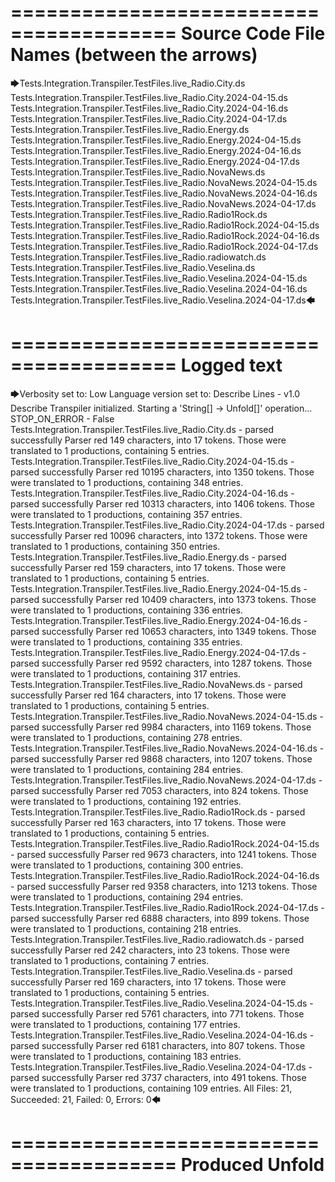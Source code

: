 ========================================
Source Code File Names (between the arrows)
========================================

🡆Tests.Integration.Transpiler.TestFiles.live_Radio.City.ds
Tests.Integration.Transpiler.TestFiles.live_Radio.City.2024-04-15.ds
Tests.Integration.Transpiler.TestFiles.live_Radio.City.2024-04-16.ds
Tests.Integration.Transpiler.TestFiles.live_Radio.City.2024-04-17.ds
Tests.Integration.Transpiler.TestFiles.live_Radio.Energy.ds
Tests.Integration.Transpiler.TestFiles.live_Radio.Energy.2024-04-15.ds
Tests.Integration.Transpiler.TestFiles.live_Radio.Energy.2024-04-16.ds
Tests.Integration.Transpiler.TestFiles.live_Radio.Energy.2024-04-17.ds
Tests.Integration.Transpiler.TestFiles.live_Radio.NovaNews.ds
Tests.Integration.Transpiler.TestFiles.live_Radio.NovaNews.2024-04-15.ds
Tests.Integration.Transpiler.TestFiles.live_Radio.NovaNews.2024-04-16.ds
Tests.Integration.Transpiler.TestFiles.live_Radio.NovaNews.2024-04-17.ds
Tests.Integration.Transpiler.TestFiles.live_Radio.Radio1Rock.ds
Tests.Integration.Transpiler.TestFiles.live_Radio.Radio1Rock.2024-04-15.ds
Tests.Integration.Transpiler.TestFiles.live_Radio.Radio1Rock.2024-04-16.ds
Tests.Integration.Transpiler.TestFiles.live_Radio.Radio1Rock.2024-04-17.ds
Tests.Integration.Transpiler.TestFiles.live_Radio.radiowatch.ds
Tests.Integration.Transpiler.TestFiles.live_Radio.Veselina.ds
Tests.Integration.Transpiler.TestFiles.live_Radio.Veselina.2024-04-15.ds
Tests.Integration.Transpiler.TestFiles.live_Radio.Veselina.2024-04-16.ds
Tests.Integration.Transpiler.TestFiles.live_Radio.Veselina.2024-04-17.ds🡄

========================================
Logged text
========================================

🡆Verbosity set to: Low
Language version set to: Describe Lines - v1.0
Describe Transpiler initialized.
Starting a 'String[] -> Unfold[]' operation...
STOP_ON_ERROR - False
Tests.Integration.Transpiler.TestFiles.live_Radio.City.ds - parsed successfully
Parser red 149 characters, into 17 tokens.
Those were translated to 1 productions, containing 5 entries.
Tests.Integration.Transpiler.TestFiles.live_Radio.City.2024-04-15.ds - parsed successfully
Parser red 10195 characters, into 1350 tokens.
Those were translated to 1 productions, containing 348 entries.
Tests.Integration.Transpiler.TestFiles.live_Radio.City.2024-04-16.ds - parsed successfully
Parser red 10313 characters, into 1406 tokens.
Those were translated to 1 productions, containing 357 entries.
Tests.Integration.Transpiler.TestFiles.live_Radio.City.2024-04-17.ds - parsed successfully
Parser red 10096 characters, into 1372 tokens.
Those were translated to 1 productions, containing 350 entries.
Tests.Integration.Transpiler.TestFiles.live_Radio.Energy.ds - parsed successfully
Parser red 159 characters, into 17 tokens.
Those were translated to 1 productions, containing 5 entries.
Tests.Integration.Transpiler.TestFiles.live_Radio.Energy.2024-04-15.ds - parsed successfully
Parser red 10409 characters, into 1373 tokens.
Those were translated to 1 productions, containing 336 entries.
Tests.Integration.Transpiler.TestFiles.live_Radio.Energy.2024-04-16.ds - parsed successfully
Parser red 10653 characters, into 1349 tokens.
Those were translated to 1 productions, containing 335 entries.
Tests.Integration.Transpiler.TestFiles.live_Radio.Energy.2024-04-17.ds - parsed successfully
Parser red 9592 characters, into 1287 tokens.
Those were translated to 1 productions, containing 317 entries.
Tests.Integration.Transpiler.TestFiles.live_Radio.NovaNews.ds - parsed successfully
Parser red 164 characters, into 17 tokens.
Those were translated to 1 productions, containing 5 entries.
Tests.Integration.Transpiler.TestFiles.live_Radio.NovaNews.2024-04-15.ds - parsed successfully
Parser red 9984 characters, into 1169 tokens.
Those were translated to 1 productions, containing 278 entries.
Tests.Integration.Transpiler.TestFiles.live_Radio.NovaNews.2024-04-16.ds - parsed successfully
Parser red 9868 characters, into 1207 tokens.
Those were translated to 1 productions, containing 284 entries.
Tests.Integration.Transpiler.TestFiles.live_Radio.NovaNews.2024-04-17.ds - parsed successfully
Parser red 7053 characters, into 824 tokens.
Those were translated to 1 productions, containing 192 entries.
Tests.Integration.Transpiler.TestFiles.live_Radio.Radio1Rock.ds - parsed successfully
Parser red 163 characters, into 17 tokens.
Those were translated to 1 productions, containing 5 entries.
Tests.Integration.Transpiler.TestFiles.live_Radio.Radio1Rock.2024-04-15.ds - parsed successfully
Parser red 9673 characters, into 1241 tokens.
Those were translated to 1 productions, containing 300 entries.
Tests.Integration.Transpiler.TestFiles.live_Radio.Radio1Rock.2024-04-16.ds - parsed successfully
Parser red 9358 characters, into 1213 tokens.
Those were translated to 1 productions, containing 294 entries.
Tests.Integration.Transpiler.TestFiles.live_Radio.Radio1Rock.2024-04-17.ds - parsed successfully
Parser red 6888 characters, into 899 tokens.
Those were translated to 1 productions, containing 218 entries.
Tests.Integration.Transpiler.TestFiles.live_Radio.radiowatch.ds - parsed successfully
Parser red 242 characters, into 23 tokens.
Those were translated to 1 productions, containing 7 entries.
Tests.Integration.Transpiler.TestFiles.live_Radio.Veselina.ds - parsed successfully
Parser red 169 characters, into 17 tokens.
Those were translated to 1 productions, containing 5 entries.
Tests.Integration.Transpiler.TestFiles.live_Radio.Veselina.2024-04-15.ds - parsed successfully
Parser red 5761 characters, into 771 tokens.
Those were translated to 1 productions, containing 177 entries.
Tests.Integration.Transpiler.TestFiles.live_Radio.Veselina.2024-04-16.ds - parsed successfully
Parser red 6181 characters, into 807 tokens.
Those were translated to 1 productions, containing 183 entries.
Tests.Integration.Transpiler.TestFiles.live_Radio.Veselina.2024-04-17.ds - parsed successfully
Parser red 3737 characters, into 491 tokens.
Those were translated to 1 productions, containing 109 entries.
All Files: 21, Succeeded: 21, Failed: 0, Errors: 0🡄

========================================
Produced Unfold
========================================

